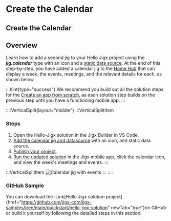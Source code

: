 # Create the Calendar

## Create the Calendar

## Overview

Learn how to add a second jig to your Hello Jigx project using the _**jig.calendar**_ type with an icon and a [static data source](https://docs.jigx.com/examples/static). At the end of this step-by-step, you have added a calendar jig to the [Home Hub](../../../building-apps-with-jigx/ui/home-hub/home-hub.md) that can display a week, the events, meetings, and the relevant details for each, as shown below.

:::hint{type="success"} We recommend you build out all the solution steps for the [Create an app from scratch](create-the-calendar.md), as each solution step builds on the previous step until you have a functioning mobile app. :::

::::VerticalSplit{layout="middle"} :::VerticalSplitItem

### Steps

1. Open the Hello-Jigx solution in the Jigx Builder in VS Code.
2. [Add the calendar jig and datasource](add-the-calendar-jig-and-datasource.md) with an icon, and static data source.
3. [Publish your project](../create-data-form-_-list/publish-your-project.md).
4. [Run the updated solution](../run-the-updated-solution.md) in the Jigx mobile app, click the calendar icon, and view the week's meetings and events. :::

:::VerticalSplitItem ![Calendar jig with events](https://archbee-image-uploads.s3.amazonaws.com/x7vdIDH6-ScTprfmi2XXX/R9CqeoKT2Hkxo48LCWW0A_calendarlight.PNG) ::: ::::

### GitHub Sample

You can download the :Link\[Hello Jigx solution project]{href="https://github.com/jigx-com/jigx-samples/tree/main/quickstart/hello-jigx-solution" newTab="true"}on GitHub or build it yourself by following the detailed steps in this section.
